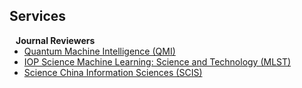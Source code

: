 ## Services


<h4 style="margin:0 10px 0;">Journal Reviewers</h4>

<ul style="margin:0 0 20px;">
  <li><a href="https://link.springer.com/journal/42484"><autocolor>Quantum Machine Intelligence (QMI)</autocolor></a></li>
  <li><a href="https://iopscience.iop.org/journal/2632-2153"><autocolor>IOP Science Machine Learning: Science and Technology (MLST)</autocolor></a></li>
  <li><a href="https://link.springer.com/journal/11432"><autocolor>Science China Information Sciences (SCIS)</autocolor></a></li>
</ul>